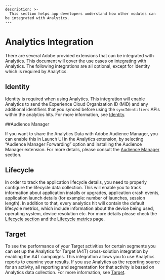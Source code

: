 ```
---
description: >-
  This section helps app developers understand how other modules can be integrated with Analytics.
---
```

# Analytics Integration

There are several Adobe provided extensions that can be integrated with Analytics. This document will cover the use cases on integrating with Analytics. The following integrations are all optional, except for Identity which is required by Analytics.

## Identity

Identity is required when using Analytics. This integration will enable Analytics to send the Experience Cloud Organization ID (MID) and any additional identifiers that you synced before using the `syncIdentifiers` APIs within the analytics hits. For more information, see [Identity](https://docs.adobelaunch.com/extension-reference/mobile/identity).

##Audience Manager

If you want to share the Analytics Data with Adobe Audience Manager, you can enable this in Launch UI in the Analytics extension, by selecting “Audience Manager Forwarding” option and installing the Audience Manager extension. For more details, please consult the [Audience Manager](https://docs.adobelaunch.com/extension-reference/mobile/audience-manager) section.

## Lifecycle

In order to track the application lifecycle details, you need to properly configure the lifecycle data collection. This will enable you to track information about application installs or upgrades, application crash events, application launch details (for example: number of launches, session length). In addition to that, every analytics hit will contain the default lifecycle metrics, which include information about the device being used, operating system, device resolution etc. For more details please check the [Lifecycle section](https://docs.adobelaunch.com/extension-reference/mobile/lifecycle) and the [Lifecycle metrics](https://docs.adobelaunch.com/extension-reference/mobile/lifecycle/lifecycle-metrics) page.

## Target

To see the performance of your Target activities for certain segments you can set up the Analytics for Target \(A4T\) cross-solution integration by enabling the A4T campaigns. This integration allows you to use Analytics reports to examine your results. If you use Analytics as the reporting source for an activity, all reporting and segmentation for that activity is based on Analytics data collection. For more information, see [Target](https://marketing.adobe.com/resources/help/en_US/target/a4t/a4t.html).

